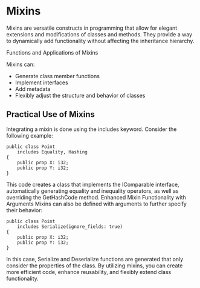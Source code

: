 # Mixins

Mixins are versatile constructs in programming that allow for elegant extensions and modifications of classes and methods. They provide a way to dynamically add functionality without affecting the inheritance hierarchy.

Functions and Applications of Mixins

Mixins can:

* Generate class member functions
* Implement interfaces
* Add metadata
* Flexibly adjust the structure and behavior of classes

## Practical Use of Mixins

Integrating a mixin is done using the includes keyword. Consider the following example:

```sc
public class Point
    includes Equality, Hashing
{
    public prop X: i32;
    public prop Y: i32;
}
```

This code creates a class that implements the IComparable interface, automatically generating equality and inequality operators, as well as overriding the GetHashCode method. Enhanced Mixin Functionality with Arguments Mixins can also be defined with arguments to further specify their behavior:

```sc
public class Point
    includes Serialize(ignore_fields: true)
{
    public prop X: i32;
    public prop Y: i32;
}
```

In this case, Serialize and Deserialize functions are generated that only consider the properties of the class. By utilizing mixins, you can create more efficient code, enhance reusability, and flexibly extend class functionality.
